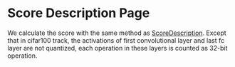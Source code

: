 # Score Description Page

We calculate the score with the same method as [ScoreDescription](https://github.com/wps712/MicroNetChallenge/blob/master/Description.md).
Except that in cifar100 track, the activations of first convolutional layer and last fc layer are not quantized, each operation in these layers is counted as 32-bit operation.

